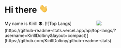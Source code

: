 <h1>Hi there <img src="https://raw.githubusercontent.com/ABSphreak/ABSphreak/master/gifs/Hi.gif" width="30px"></h1>
<img align='right' src='https://user-images.githubusercontent.com/5713670/87202985-820dcb80-c2b6-11ea-9f56-7ec461c497c3.gif' width='200"'>
My name is Kirill 👽.
[![Top Langs](https://github-readme-stats.vercel.app/api/top-langs/?username=KirillDolbny&layout=compact)](https://github.com/KirillDolbny/github-readme-stats)
